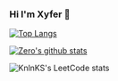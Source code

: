 ### Hi I'm Xyfer 👋

[![Top Langs](https://github-readme-stats-git-masterrstaa-rickstaa.vercel.app/api/top-langs/?username=xyftw&theme=tokyonight)](https://github.com/anuraghazra/github-readme-stats)

[![Zero's github stats](https://github-readme-stats-git-masterrstaa-rickstaa.vercel.app/api?username=xyftw&show_icons=true&theme=tokyonight)](https://github.com/anuraghazra/github-readme-stats)

![KnlnKS's LeetCode stats](https://leetcode-stats-six.vercel.app/?username=gdstw)

<!--
**xyftw/xyftw** is a ✨ _special_ ✨ repository because its `README.md` (this file) appears on your GitHub profile.

Here are some ideas to get you started:

- 🔭 I’m currently working on ...
- 🌱 I’m currently learning ...
- 👯 I’m looking to collaborate on ...
- 🤔 I’m looking for help with ...
- 💬 Ask me about ...
- 📫 How to reach me: ...
- 😄 Pronouns: ...
- ⚡ Fun fact: ...
-->
